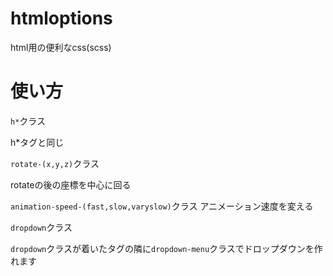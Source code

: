 # htmloptions
html用の便利なcss(scss)
# 使い方
`h*`クラス

h*タグと同じ

`rotate-(x,y,z)`クラス

rotateの後の座標を中心に回る

`animation-speed-(fast,slow,varyslow)`クラス
アニメーション速度を変える

`dropdown`クラス

`dropdown`クラスが着いたタグの隣に`dropdown-menu`クラスでドロップダウンを作れます
